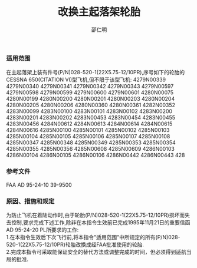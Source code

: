 ﻿---
amendno: 39-1569  
cadno: CAD1996-C650-01  
title: 改换主起落架轮胎  
publishdate: 1996-02-27  
effdate: 1996-02-28  
acmodels: ["C650"]  
tags: []  
engs: []  
pns: ["028-520-1(22X5.75-12/10PR)"]  
mfrs: ["CESSNA"]  
admins: 华北管理局  
author: 邵仁明  
---
  
### 适用范围  
在主起落架上装有件号(P/N)028-520-1(22X5.75-12/10PR),序号如下的轮胎的CESSNA 650(CITATION VI)型飞机,但不限于该型飞机:
4279N00339  4279N00340  4279N00341
4279N00342
4279N00343  4279N00597  4279N00598
4279N00599
4279N00600  4279N00601  4280N00075
4280N00199
4280N00200  4280N00201  4280N00203
4280N00204
4280N00205  4280N00206  4280N00360
4280N00361
4282N00352  4283N00099  4283N00100
4283N00101
4283N00102  4283N00200  4283N00201
4283N00202
4283N00453  4283N00454  4283N00455
4283N00456
4284N00612  4284N00613  4284N00614
4284N00615
4284N00616  4285N00100  4285N00101
4285N00102
4285N00103  4285N00104  4285N00105
4285N00106
4285N00107  4285N00108  4285N00347
4285N00348
4285N00349  4285N00353  4285N00354
4285N00355
4285N00356  4285N00608  4285N00609
4286N00103
4286N00104  4286N00105  4286N00106
4286N00442
4286N00443  428  
  
<!--more-->  
### 参考文件  
  FAA AD 95-24-10 39-9500  
  
### 原因、措施和规定  

  为防止飞机在着陆动作时,由于轮胎(P/N)028-520-1(22X5.75-12/10PR)损坏而失去控制,要求完成下述工作,除非在本指令生效前已完成1995年11月21日的重要信函AD 95-24-20 PL所要求的工作:  
  1.在本指令生效后下次飞行前,将本指令"适用范围"中所规定的所有(P/N)028-520-1(22X5.75-12/10PR)轮胎改换成经FAA批准使用的轮胎.  
  2.完成本指令可采取能保证安全的替代方法或调整完成的时间，但必须得到适航当局的批准.  
  
